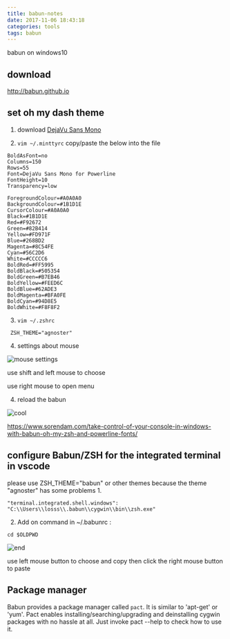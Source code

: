 ```yaml
---
title: babun-notes
date: 2017-11-06 18:43:18
categories: tools
tags: babun
---
```

babun on windows10
<!--more-->
## download
http://babun.github.io
## set oh my dash theme

1. download [DejaVu Sans Mono](https://github.com/powerline/fonts/blob/master/DejaVuSansMono/DejaVu%20Sans%20Mono%20for%20Powerline.ttf)

2. `vim ~/.minttyrc`  copy/paste the below into the file
```
BoldAsFont=no
Columns=150
Rows=55
Font=DejaVu Sans Mono for Powerline
FontHeight=10
Transparency=low

ForegroundColour=#A0A0A0
BackgroundColour=#1B1D1E
CursorColour=#A0A0A0
Black=#1B1D1E
Red=#F92672
Green=#82B414
Yellow=#FD971F
Blue=#268BD2
Magenta=#8C54FE
Cyan=#56C2D6
White=#CCCCC6
BoldRed=#FF5995
BoldBlack=#505354
BoldGreen=#B7EB46
BoldYellow=#FEED6C
BoldBlue=#62ADE3
BoldMagenta=#BFA0FE
BoldCyan=#94D8E5
BoldWhite=#F8F8F2
```

3. `vim ~/.zshrc`
```
 ZSH_THEME="agnoster"
```
4. settings about mouse

![mouse settings](http://ou7k0sem6.bkt.clouddn.com/babun-notes/1.png)

use shift and left mouse to choose

use right mouse to open menu

4. reload the babun

![cool](http://ou7k0sem6.bkt.clouddn.com/babun-notes/2.png)

https://www.sorendam.com/take-control-of-your-console-in-windows-with-babun-oh-my-zsh-and-powerline-fonts/

## configure Babun/ZSH for the integrated terminal in vscode
please use ZSH_THEME="babun" or other themes because the theme "agnoster" has some problems
1.
```
"terminal.integrated.shell.windows": "C:\\Users\\losss\\.babun\\cygwin\\bin\\zsh.exe"
```
2. Add on command in ~/.babunrc :
```
cd $OLDPWD
```
![end](http://ou7k0sem6.bkt.clouddn.com/babun-notes/3.png)

use left mouse button to choose and copy then click the right mouse button to paste

## Package manager
Babun provides a package manager called `pact`. It is similar to 'apt-get' or 'yum'. Pact enables installing/searching/upgrading and deinstalling cygwin packages with no hassle at all. Just invoke pact --help to check how to use it.